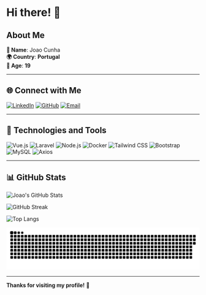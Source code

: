 # Hi there! 👋  

## About Me

**👤 Name**: Joao Cunha  
**🌍 Country**: **Portugal**  
**🎂 Age**: **19**  

---

## 🌐 Connect with Me

[![LinkedIn](https://img.shields.io/badge/LinkedIn-0A66C2?style=flat&logo=linkedin&logoColor=white)](https://www.linkedin.com/in/jo%C3%A3o-cunha-55846a297/)
[![GitHub](https://img.shields.io/badge/GitHub-181717?style=flat&logo=github&logoColor=white)](https://github.com/joaoPTcunha)
[![Email](https://img.shields.io/badge/Email-D14836?style=flat&logo=gmail&logoColor=white)](mailto:jpedro.seara@gmail.com)

---

## 🚀 Technologies and Tools

![Vue.js](https://img.shields.io/badge/Vue.js-4FC08D?style=flat&logo=vue.js&logoColor=white)
![Laravel](https://img.shields.io/badge/Laravel-FF2D20?style=flat&logo=laravel&logoColor=white)
![Node.js](https://img.shields.io/badge/Node.js-339933?style=flat&logo=node.js&logoColor=white)
![Docker](https://img.shields.io/badge/Docker-2496ED?style=flat&logo=docker&logoColor=white)
![Tailwind CSS](https://img.shields.io/badge/Tailwind%20CSS-06B6D4?style=flat&logo=tailwindcss&logoColor=white)
![Bootstrap](https://img.shields.io/badge/Bootstrap-7952B3?style=flat&logo=bootstrap&logoColor=white)
![MySQL](https://img.shields.io/badge/MySQL-4479A1?style=flat&logo=mysql&logoColor=white)
![Axios](https://img.shields.io/badge/Axios-5A29E4?style=flat&logo=axios&logoColor=white)

---

## 📊 GitHub Stats

![Joao's GitHub Stats](https://github-readme-stats.vercel.app/api?username=joaoPTcunha&show_icons=true&theme=tokyonight)  

![GitHub Streak](https://streak-stats.demolab.com?user=joaoPTcunha&theme=tokyonight)  

![Top Langs](https://github-readme-stats.vercel.app/api/top-langs/?username=joaoPTcunha&layout=compact&theme=tokyonight)  

![Snake animation](https://github.com/joaoPTcunha/joaoPTcunha/blob/output/github-contribution-grid-snake.svg)  

--- 

**Thanks for visiting my profile!** 🚀
